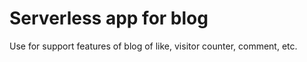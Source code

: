 # Serverless app for blog

Use for support features of blog of like, visitor counter, comment, etc.
